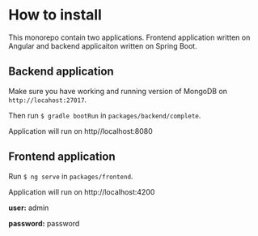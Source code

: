 # How to install

This monorepo contain two applications. Frontend application written on Angular and backend applicaiton written on Spring Boot.

## Backend application

Make sure you have working and running version of MongoDB on `http://locahost:27017`.

Then run `$ gradle bootRun` in `packages/backend/complete`.

Application will run on http//localhost:8080

## Frontend application

Run `$ ng serve` in `packages/frontend`.

Application will run on http://localhost:4200

**user:** admin

**password:** password